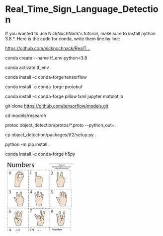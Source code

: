 # Real_Time_Sign_Language_Detection

If you wanted to use NickNochNack's tutorial, make sure to install python 3.8.*.
Here is the code for conda, write them line by line: 

[https://github.com/nicknochnack/RealT...
](https://github.com/nicknochnack/RealTimeObjectDetection.git)

conda create --name tf_env python=3.8

conda activate tf_env

conda install -c conda-forge tensorflow

conda install -c conda-forge protobuf

conda install -c conda-forge pillow lxml jupyter matplotlib

git clone https://github.com/tensorflow/models.git

cd models/research

protoc object_detection/protos/*.proto --python_out=.

cp object_detection/packages/tf2/setup.py .

python -m pip install .

conda install -c conda-forge h5py

![image](https://github.com/PouyaSonej/Real_Time_Sign_Language_Detection/blob/8c4e7aa874baec9233e6c45d347bbd065a4962ad/Real_Time_Sign_Language_Detection/CVzone/Sign%20Language%20Numbers/0to9.png)

